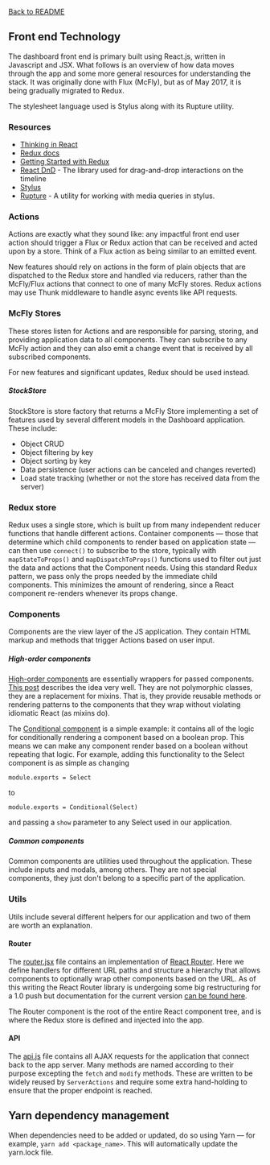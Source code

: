 [Back to README](../README.md)

## Front end Technology

The dashboard front end is primary built using React.js, written in Javascript and JSX. What follows is an overview of how data moves through the app and some more general resources for understanding the stack. It was originally done with Flux (McFly), but as of May 2017, it is being gradually migrated to Redux.

The stylesheet language used is Stylus along with its Rupture utility.
### Resources
- [Thinking in React](https://facebook.github.io/react/docs/thinking-in-react.html)
- [Redux docs](http://redux.js.org/)
- [Getting Started with Redux](https://egghead.io/courses/getting-started-with-redux)
- [React DnD](http://gaearon.github.io/react-dnd/) - The library used for drag-and-drop interactions on the timeline
- [Stylus](https://github.com/stylus/stylus/)
- [Rupture](https://jescalan.github.io/rupture/) - A utility for working with media queries in stylus.

### Actions
Actions are exactly what they sound like: any impactful front end user action should trigger a Flux or Redux action that can be received and acted upon by a store. Think of a Flux action as being similar to an emitted event.

New features should rely on actions in the form of plain objects that are dispatched to the Redux store and handled via reducers, rather than the McFly/Flux actions that connect to one of many McFly stores. Redux actions may use Thunk middleware to handle async events like API requests.

### McFly Stores
These stores listen for Actions and are responsible for parsing, storing, and providing application data to all components. They can subscribe to any McFly action and they can also emit a change event that is received by all subscribed components.

For new features and significant updates, Redux should be used instead.

##### StockStore
StockStore is store factory that returns a McFly Store implementing a set of features used by several different models in the Dashboard application. These include:

- Object CRUD
- Object filtering by key
- Object sorting by key
- Data persistence (user actions can be canceled and changes reverted)
- Load state tracking (whether or not the store has received data from the server)

### Redux store
Redux uses a single store, which is built up from many independent reducer functions that handle different actions. Container components — those that determine which child components to render based on application state ­— can then use `connect()` to subscribe to the store, typically with `mapStateToProps()` and `mapDispatchToProps()` functions used to filter out just the data and actions that the Component needs. Using this standard Redux pattern, we pass only the props needed by the immediate child components. This minimizes the amount of rendering, since a React component re-renders whenever its props change.

### Components
Components are the view layer of the JS application. They contain HTML markup and methods that trigger Actions based on user input.

##### High-order components
[High-order components](/app/assets/javascripts/components/high_order) are essentially wrappers for passed components. [This post](https://medium.com/@dan_abramov/mixins-are-dead-long-live-higher-order-components-94a0d2f9e750) describes the idea very well. They are not polymorphic classes, they are a replacement for mixins. That is, they provide reusable methods or rendering patterns to the components that they wrap without violating idiomatic React (as mixins do).

The [Conditional component](/app/assets/javascripts/components/high_order/conditional.jsx) is a simple example: it contains all of the logic for conditionally rendering a component based on a boolean prop. This means we can make any component render based on a boolean without repeating that logic. For example, adding this functionality to the Select component is as simple as changing

	module.exports = Select
to

	module.exports = Conditional(Select)

and passing a `show` parameter to any Select used in our application.

##### Common components
Common components are utilities used throughout the application. These include inputs and modals, among others. They are not special components, they just don't belong to a specific part of the application.

### Utils
Utils include several different helpers for our application and two of them are worth an explanation.

#### Router
The [router.jsx](/app/assets/javascripts/utils/router.jsx) file contains an implementation of [React Router](https://github.com/rackt/react-router). Here we define handlers for different URL paths and structure a hierarchy that allows components to optionally wrap other components based on the URL. As of this writing the React Router library is undergoing some big restructuring for a 1.0 push but documentation for the current version [can be found here](http://rackt.github.io/react-router/).

The Router component is the root of the entire React component tree, and is where the Redux store is defined and injected into the app.

#### API
The [api.js](/app/assets/javascripts/utils/api.js) file contains all AJAX requests for the application that connect back to the app server. Many methods are named according to their  purpose excepting the `fetch` and `modify` methods. These are written to be widely reused by `ServerActions` and require some extra hand-holding to ensure that the proper endpoint is reached.

## Yarn dependency management
When dependencies need to be added or updated, do so using Yarn — for example, `yarn add <package_name>`. This will automatically update the yarn.lock file.
